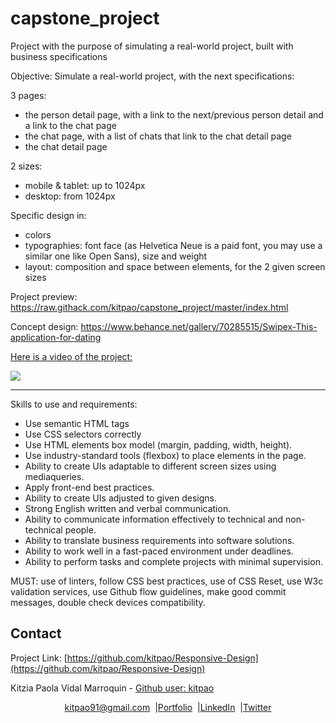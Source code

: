 # capstone_project

Project with the purpose of simulating a real-world project, built with business specifications

Objective: Simulate a real-world project, with the next specifications:

3 pages:
- the person detail page, with a link to the next/previous person detail and a link to the chat page
- the chat page, with a list of chats that link to the chat detail page
- the chat detail page

2 sizes:
- mobile & tablet: up to 1024px
- desktop: from 1024px

Specific design in:
- colors
- typographies: font face (as Helvetica Neue is a paid font, you may use a similar one like Open Sans), size and weight
- layout: composition and space between elements, for the 2 given screen sizes

Project preview: https://raw.githack.com/kitpao/capstone_project/master/index.html

Concept design: https://www.behance.net/gallery/70285515/Swipex-This-application-for-dating

<a href="https://www.loom.com/share/ec5c3cea6fe34021aed50538b66cf5de"> <p>Here is a video of the project:</p><img style="max-width:300px;" src="https://cdn.loom.com/sessions/thumbnails/ec5c3cea6fe34021aed50538b66cf5de-with-play.gif"></a>

___________________________
Skills to use and requirements: 
* Use semantic HTML tags
* Use CSS selectors correctly
* Use HTML elements box model (margin, padding, width, height).
* Use industry-standard tools (flexbox) to place elements in the page.
* Ability to create UIs adaptable to different screen sizes using mediaqueries.
* Apply front-end best practices.
* Ability to create UIs adjusted to given designs.
* Strong English written and verbal communication.
* Ability to communicate information effectively to technical and non-technical people.
* Ability to translate business requirements into software solutions.
* Ability to work well in a fast-paced environment under deadlines.
* Ability to perform tasks and complete projects with minimal supervision.

MUST: use of linters, follow CSS best practices, use of CSS Reset, use W3c validation services, use Github flow guidelines, make good commit messages, double check devices compatibility.

## Contact
<p align="center">

  Project Link: [https://github.com/kitpao/Responsive-Design](https://github.com/kitpao/Responsive-Design)

<p align="center">

  Kitzia Paola Vidal Marroquin - [Github user: kitpao](https://github.com/kitpao)
</p>
<p align="center" style="display: flex; justify-content: center; align-items: center;">
    <a target="_blank" href="https://mail.google.com/mail/?view=cm&fs=1&tf=1&to=kitpao91@gmail.com">
      kitpao91@gmail.com
    </a> &nbsp; |
    <a target="_blank" href="https://github.com/kitpao/Personal_Projects">
        Portfolio
    </a> &nbsp; |
    <a target="_blank" href="https://www.linkedin.com/in/kitzia-paola-vidal/">
      LinkedIn
    </a> &nbsp; |
    <a target="_blank" href="https://twitter.com/Kitpao1">
      Twitter
    </a>
</p>

